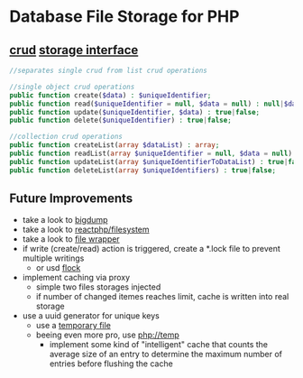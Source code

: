 # Database File Storage for PHP

## [crud](https://en.wikipedia.org/wiki/Create,_read,_update_and_delete) [storage interface](https://github.com/stevleibelt/php_component_database_file_storage/blob/master/source/Leibelt/Stev/Database/FileStorage/FileStorageInterface.php)

```php
//separates single crud from list crud operations

//single object crud operations
public function create($data) : $uniqueIdentifier;
public function read($uniqueIdentifier = null, $data = null) : null|$data;
public function update($uniqueIdentifier, $data) : true|false;
public function delete($uniqueIdentifier) : true|false;

//collection crud operations
public function createList(array $dataList) : array;
public function readList(array $uniqueIdentifier = null, $data = null) : null|array;
public function updateList(array $uniqueIdentifierToDataList) : true|false;
public function deleteList(array $uniqueIdentifiers) : true|false;
```

## Future Improvements

* take a look to [bigdump](https://github.com/wires/bigdump)
* take a look to [reactphp/filesystem](https://github.com/reactphp/filesystem)
* take a look to [file wrapper](https://php.net/manual/en/wrappers.file.php)
* if write (create/read) action is triggered, create a *.lock file to prevent multiple writings
    * or usd [flock](https://php.net/manual/en/function.flock.php)
* implement caching via proxy
    * simple two files storages injected
    * if number of changed itemes reaches limit, cache is written into real storage
* use a uuid generator for unique keys
    * use a [temporary file](http://php.net/manual/en/function.tmpfile.php)
    * beeing even more pro, use [php://temp](http://php.net/manual/en/wrappers.php.php)
        * implement some kind of "intelligent" cache that counts the average size of an entry to determine the maximum number of entries before flushing the cache
